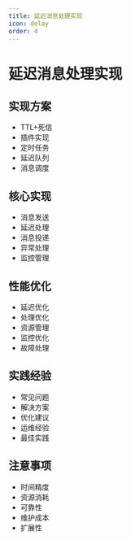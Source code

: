 ```yaml
---
title: 延迟消息处理实现
icon: delay
order: 4
---
```


# 延迟消息处理实现

## 实现方案
- TTL+死信
- 插件实现
- 定时任务
- 延迟队列
- 消息调度

## 核心实现
- 消息发送
- 延迟处理
- 消息投递
- 异常处理
- 监控管理

## 性能优化
- 延迟优化
- 处理优化
- 资源管理
- 监控优化
- 故障处理

## 实践经验
- 常见问题
- 解决方案
- 优化建议
- 运维经验
- 最佳实践

## 注意事项
- 时间精度
- 资源消耗
- 可靠性
- 维护成本
- 扩展性
